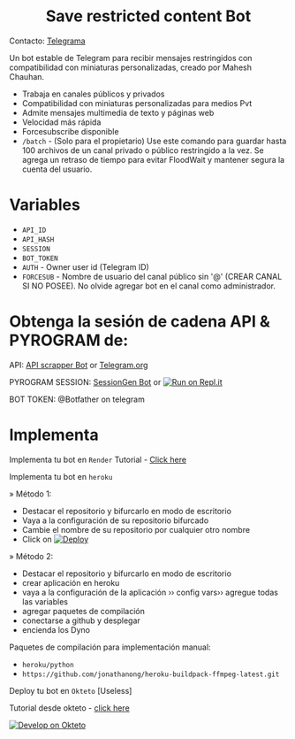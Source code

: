 <h1 align="center">
  <b>Save restricted content Bot</b>
</h1> 

Contacto: [Telegrama](https://t.me/EliFiS_Official)

Un bot estable de Telegram para recibir mensajes restringidos con compatibilidad con miniaturas personalizadas, creado por Mahesh Chauhan.

- Trabaja en canales públicos y privados
- Compatibilidad con miniaturas personalizadas para medios Pvt
- Admite mensajes multimedia de texto y páginas web
- Velocidad más rápida
- Forcesubscribe disponible
- `/batch` - (Solo para el propietario) Use este comando para guardar hasta 100 archivos de un canal privado o público restringido a la vez.
Se agrega un retraso de tiempo para evitar FloodWait y mantener segura la cuenta del usuario.

# Variables

- `API_ID`
- `API_HASH`
- `SESSION`
- `BOT_TOKEN` 
- `AUTH` - Owner user id (Telegram ID)
- `FORCESUB` - Nombre de usuario del canal público sin '@' (CREAR CANAL SI NO POSEE). No olvide agregar bot en el canal como administrador.

# Obtenga la sesión de cadena API & PYROGRAM de:
 
API: [API scrapper Bot](https://t.me/USERS_RO_BOT) or [Telegram.org](https://my.telegram.org/auth)

PYROGRAM SESSION: [SessionGen Bot](https://t.me/SessionString_Ro_Bot) or [![Run on Repl.it](https://replit.com/badge/github/vasusen-code/saverestrictedcontentbot)](https://replit.com/@ShivPrasad1/GenerateStringSession)

BOT TOKEN: @Botfather on telegram

# Implementa

Implementa tu bot en `Render`
Tutorial - [Click here](https://telegra.ph/SRCB-on-Render-05-17)

Implementa tu bot en `heroku`

» Método 1:
- Destacar el repositorio y bifurcarlo en modo de escritorio
- Vaya a la configuración de su repositorio bifurcado
- Cambie el nombre de su repositorio por cualquier otro nombre
- Click on  [![Deploy](https://www.herokucdn.com/deploy/button.svg)](https://heroku.com/deploy)
 
» Método 2:
- Destacar el repositorio y bifurcarlo en modo de escritorio
- crear aplicación en heroku
- vaya a la configuración de la aplicación ›› config vars›› agregue todas las variables
- agregar paquetes de compilación
- conectarse a github y desplegar
- encienda los Dyno
  
Paquetes de compilación para implementación manual:

- `heroku/python`
- `https://github.com/jonathanong/heroku-buildpack-ffmpeg-latest.git`

Deploy tu bot en `Okteto` [Useless]
  
Tutorial desde okteto - [click here](https://telegra.ph/Okteto-Deploy-04-01)

[![Develop on Okteto](https://okteto.com/develop-okteto.svg)](https://cloud.okteto.com)
